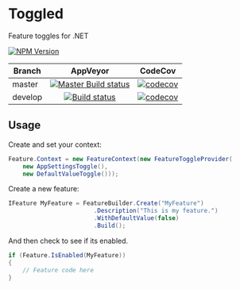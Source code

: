 Toggled
=======
Feature toggles for .NET

[![NPM Version](https://img.shields.io/nuget/v/Toggled.svg)](https://www.nuget.org/packages/Toggled/)

|Branch|AppVeyor|CodeCov|
|------|:--------:|:------:|
|master|[![Master Build status](https://ci.appveyor.com/api/projects/status/sgd8juq9pitr2o8l/branch/master?svg=true)](https://ci.appveyor.com/project/johnduhart/toggled/branch/master)|[![codecov](https://codecov.io/gh/johnduhart/toggled/branch/master/graph/badge.svg)](https://codecov.io/gh/johnduhart/toggled)|
|develop |[![Build status](https://ci.appveyor.com/api/projects/status/sgd8juq9pitr2o8l/branch/develop?svg=true)](https://ci.appveyor.com/project/johnduhart/toggled/branch/master)|[![codecov](https://codecov.io/gh/johnduhart/toggled/branch/develop/graph/badge.svg)](https://codecov.io/gh/johnduhart/toggled)|

## Usage
Create and set your context:

```csharp
Feature.Context = new FeatureContext(new FeatureToggleProvider(
	new AppSettingsToggle(),
	new DefaultValueToggle()));
```

Create a new feature:

```csharp
IFeature MyFeature = FeatureBuilder.Create("MyFeature")
						.Description("This is my feature.")
						.WithDefaultValue(false)
						.Build();
```

And then check to see if its enabled.

```csharp
if (Feature.IsEnabled(MyFeature))
{
	// Feature code here
}
```